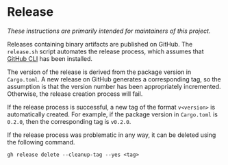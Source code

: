 # Release

_These instructions are primarily intended for maintainers of this project_.

Releases containing binary artifacts are published on GitHub. The `release.sh` script automates the release process, which assumes that [GitHub CLI](https://cli.github.com/) has been installed.

The version of the release is derived from the package version in `Cargo.toml`. A new release on GitHub generates a corresponding tag, so the assumption is that the version number has been appropriately incremented. Otherwise, the release creation process will fail.

If the release process is successful, a new tag of the format `v<version>` is automatically created. For example, if the package version in `Cargo.toml` is `0.2.0`, then the corresponding tag is `v0.2.0`.

If the release process was problematic in any way, it can be deleted using the following command.

```shell
gh release delete --cleanup-tag --yes <tag>
```
